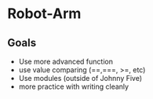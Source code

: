 # Robot-Arm

Goals
------
* Use more advanced function
* use value comparing  (==,===, >=, etc)
* Use modules (outside of Johnny Five)
* more practice with writing cleanly 
